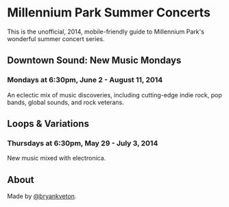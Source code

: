 Millennium Park Summer Concerts
===============================

This is the unofficial, 2014, mobile-friendly guide to Millennium Park's wonderful summer concert series.

Downtown Sound: New Music Mondays
---------------------------------

### Mondays at 6:30pm, June 2 - August 11, 2014

An eclectic mix of music discoveries, including cutting-edge indie rock, pop bands, global sounds, and rock veterans.

Loops & Variations
------------------

### Thursdays at 6:30pm, May 29 - July 3, 2014

New music mixed with electronica.

About
-----

Made by [@bryankveton](http://www.twitter.com/bryankveton).